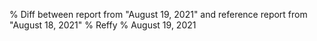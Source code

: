 % Diff between report from "August 19, 2021" and reference report from "August 18, 2021"
% Reffy
% August 19, 2021

